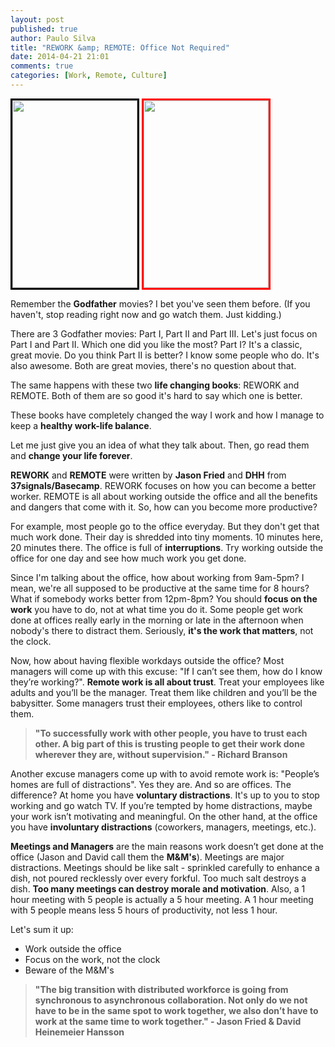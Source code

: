 ```yaml
---
layout: post
published: true
author: Paulo Silva
title: "REWORK &amp; REMOTE: Office Not Required"
date: 2014-04-21 21:01
comments: true
categories: [Work, Remote, Culture]
---
```


<p>
<img style="border-style:solid;border-color:black;" src="{{ root_url }}/images/rework.jpg" height="300px" width="200px"/>

<img style="border-style:solid;border-color:red;" src="{{ root_url }}/images/remote.png" height="300px" width="200px"/>
</p>

Remember the **Godfather** movies? I bet you've seen them before. (If you haven't, stop reading right now and go watch them. Just kidding.)

There are 3 Godfather movies: Part I, Part II and Part III. Let's just focus on Part I and Part II. Which one did you like the most? Part I? It's a classic, great movie. Do you think Part II is better? I know some people who do. It's also awesome. Both are great movies, there's no question about that.

The same happens with these two **life changing books**: REWORK and REMOTE. Both of them are so good it's hard to say which one is better.

These books have completely changed the way I work and how I manage to keep a **healthy work-life balance**.

Let me just give you an idea of what they talk about. Then, go read them and **change your life forever**.

<!-- more -->

**REWORK** and **REMOTE** were written by **Jason Fried** and **DHH** from **37signals/Basecamp**.
REWORK focuses on how you can become a better worker. REMOTE is all about working outside the office and all the benefits and dangers that come with it. So, how can you become more productive? 

For example, most people go to the office everyday. But they don't get that much work done. Their day is shredded into tiny moments. 10 minutes here, 20 minutes there. The office is full of **interruptions**. Try working outside the office for one day and see how much work you get done.

Since I'm talking about the office, how about working from 9am-5pm? I mean, we're all supposed to be productive at the same time for 8 hours? What if somebody works better from 12pm-8pm? You should **focus on the work** you have to do, not at what time you do it. Some people get work done at offices really early in the morning or late in the afternoon when nobody's there to distract them. Seriously, **it's the work that matters**, not the clock.

Now, how about having flexible workdays outside the office? Most managers will come up with this excuse: "If I can’t see them, how do I know they’re working?". **Remote work is all about trust**. Treat your employees like adults and you’ll be the manager. Treat them like children and you’ll be the babysitter. Some managers trust their employees, others like to control them.

> **"To successfully work with other people, you have to trust each other. A big part of this is trusting people to get their work done wherever they are, without supervision." - Richard Branson**

Another excuse managers come up with to avoid remote work is: "People’s homes are full of distractions". Yes they are. And so are offices. The difference? At home you have **voluntary distractions**. It's up to you to stop working and go watch TV. If you’re tempted by home distractions, maybe your work isn’t motivating and meaningful. On the other hand, at the office you have **involuntary distractions** (coworkers, managers, meetings, etc.).

**Meetings and Managers** are the main reasons work doesn’t get done at the office (Jason and David call them the **M&M's**). Meetings are major distractions. Meetings should be like salt - sprinkled carefully to enhance a dish, not poured recklessly over every forkful. Too much salt destroys a dish. **Too many meetings can destroy morale and motivation**. Also, a 1 hour meeting with 5 people is actually a 5 hour meeting. A 1 hour meeting with 5 people means less 5 hours of productivity, not less 1 hour.

Let's sum it up:

* Work outside the office
* Focus on the work, not the clock
* Beware of the M&M's

> **"The big transition with distributed workforce is going from synchronous to asynchronous collaboration. Not only do we not have to be in the same spot to work together, we also don’t have to work at the same time to work together." - Jason Fried & David Heinemeier Hansson**
